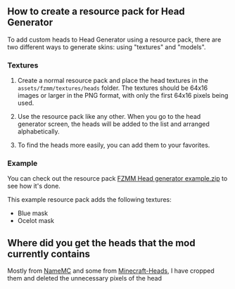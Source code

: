 ## How to create a resource pack for Head Generator

To add custom heads to Head Generator using a resource pack, there are two different ways to generate skins: using "textures" and "models".

### Textures

1. Create a normal resource pack and place the head textures in the `assets/fzmm/textures/heads` folder. The textures should be 64x16 images or larger in the PNG format, with only the first 64x16 pixels being used.

2. Use the resource pack like any other. When you go to the head generator screen, the heads will be added to the list and arranged alphabetically.

3. To find the heads more easily, you can add them to your favorites.

### Example

You can check out the resource pack [FZMM Head generator example.zip](https://github.com/Zailer43/FZMM-Mod/files/10303878/FZMM.Head.generator.example.zip) to see how it's done.

This example resource pack adds the following textures:
- Blue mask
- Ocelot mask

## Where did you get the heads that the mod currently contains

Mostly from [NameMC](https://namemc.com) and some from [Minecraft-Heads](https://minecraft-heads.com), I have cropped them and deleted the unnecessary pixels of the head